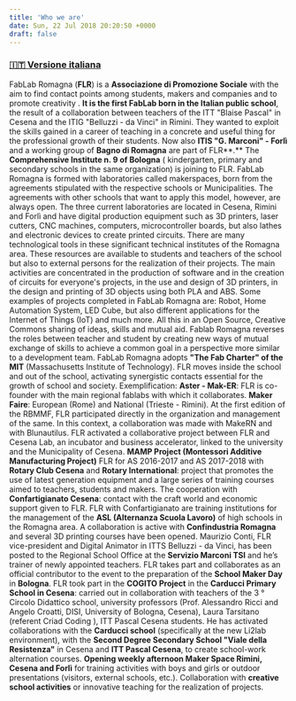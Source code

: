 ```yaml
---
title: 'Who we are'
date: Sun, 22 Jul 2018 20:20:50 +0000
draft: false
---
```


### **[🇮🇹  Versione italiana](http://fablabromagna.org/blog/chi-siamo/)**

FabLab Romagna (**FLR**) is a **Associazione di Promozione Sociale** with the aim to find contact points among students, makers and companies and   to promote creativity . **It is the first FabLab born in the Italian public school**, the result of a collaboration between teachers of the ITT "Blaise Pascal" in   Cesena and the ITIG "Belluzzi - da Vinci" in Rimini. They wanted to exploit the skills gained in a career of teaching in a concrete and useful thing for the professional growth of their students. Now also     **ITIS "G. Marconi" - Forlì** and a   working group of **Bagno di Romagna** are part of   FLR**.** The **Comprehensive Institute n. 9 of Bologna** ( kindergarten, primary and secondary schools in the same organization) is joining to FLR. FabLab Romagna is formed with   laboratories called makerspaces, born from the agreements stipulated with the respective schools or Municipalities. The agreements with other schools that want to apply this model, however, are always open. The three current laboratories are located in Cesena, Rimini and Forlì and have digital production equipment such as 3D printers, laser cutters, CNC machines, computers, microcontroller boards, but also lathes and electronic devices to create printed circuits. There are many technological tools   in these significant technical institutes of the Romagna area. These resources are available to students and teachers of the school but also to external persons for the realization of their projects. The main activities are concentrated in the production of software and in the creation of circuits for everyone's projects, in the use and design of 3D printers, in the design and printing of 3D objects using both PLA and ABS. Some examples of projects completed in FabLab Romagna are: Robot, Home Automation System, LED Cube, but also different applications for the Internet of Things (IoT) and much more. All this in an Open Source, Creative Commons sharing of ideas, skills and mutual aid. Fablab Romagna reverses the roles between teacher and student by creating new ways of mutual exchange of skills to achieve a common goal in a perspective more similar to a development team. FabLab Romagna adopts **"The Fab Charter" of the MIT** (Massachusetts Institute of Technology). FLR moves inside the school and out of the school, activating synergistic contacts essential for the growth of   school and society. Exemplification: **Aster - Mak-ER**: FLR is co-founder with the main regional fablabs with which it collaborates. **Maker Faire**: European (Rome) and National (Trieste - Rimini).   At the first edition of the RBMMF, FLR participated directly in the organization and management of the same. In this context, a collaboration was made with MakeRN and with Blunautilus. FLR activated a collaborative project between FLR and Cesena Lab, an incubator and business accelerator, linked to the university and the Municipality of Cesena. **MAMP Project (Montessori Additive Manufacturing Project)** FLR for AS 2016-2017 and AS 2017-2018 with **Rotary Club Cesena** and **Rotary International**: project that promotes the use of latest generation equipment and a large series of training courses aimed to teachers, students and makers. The cooperation with **Confartigianato Cesena**: contact with the craft world and economic support given to FLR. FLR   with Confartigianato are training institutions for the management of the **ASL (Alternanza Scuola Lavoro)** of high schools in the Romagna area. A collaboration is active with **Confindustria Romagna** and several 3D printing courses have been opened. Maurizio Conti, FLR vice-president and Digital Animator in ITTS Belluzzi - da Vinci,   has been posted to the Regional School Office at the **Servizio Marconi TSI** and he’s trainer of newly appointed teachers. FLR   takes part and collaborates as an official contributor to the event to   the preparation of the **School Maker Day** in **Bologna**. FLR took part in the **COGITO Project** in   the **Carducci Primary School in   Cesena**: carried out in collaboration with teachers of the 3 ° Circolo Didattico school, university professors (Prof. Alessandro Ricci and Angelo Croatti, DISI, University of Bologna, Cesena), Laura Tarsitano (referent Criad Coding ), ITT Pascal Cesena students. He has activated collaborations with the **Carducci school** (specifically at the new Li2lab environment), with the **Second Degree Secondary School "Viale della Resistenza"** in Cesena and **ITT Pascal Cesena**, to create school-work alternation courses. **Opening weekly afternoon Maker Space Rimini, Cesena and Forlì** for training activities with boys and girls or outdoor presentations (visitors, external schools, etc.). Collaboration with **creative school activities** or innovative teaching for the realization of projects.